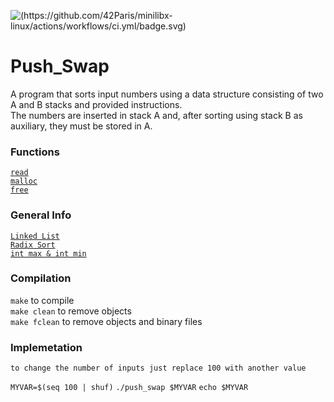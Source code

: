 ![(https://github.com/42Paris/minilibx-linux/actions/workflows/ci.yml/badge.svg)](https://img.shields.io/badge/norminette-100%25-green)

# Push_Swap
A program that sorts input numbers using a data structure consisting of two A and B stacks and provided instructions. <br>
The numbers are inserted in stack A and, after sorting using stack B as auxiliary, they must be stored in A. 

### Functions
[`read`](https://man7.org/linux/man-pages/man2/read.2.html) <br>
[`malloc`](https://man7.org/linux/man-pages/man3/free.3.html) <br>
[`free`](https://man7.org/linux/man-pages/man1/free.1.html) <br>

### General Info
[`Linked List`](https://www.programiz.com/dsa/linked-list) <br>
[`Radix Sort`](https://www.programiz.com/dsa/radix-sort) <br>
[`int max & int min`](https://www.journaldev.com/41151/int-max-min-c-plus-plus) <br>

### Compilation
`make` to compile <br>
`make clean` to remove objects <br>
`make fclean` to remove objects and binary files <br>

### Implemetation
`to change the number of inputs just replace 100 with another value`

`MYVAR=$(seq 100 | shuf)`
`./push_swap $MYVAR`
`echo $MYVAR`
